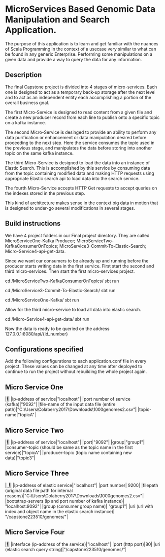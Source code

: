 
# MicroServices Based Genomic Data Manipulation and Search Application.

The purpose of this application is to learn and get familiar with the nuances of 
Scala Programming in the context of a usecase very similar to what can be found in any
generic Enterprise. Performing some manipulations on a given data and provide a way to
query the data for any information. 

## Description
The final Capstone project is divided into 4 stages of micro-services. Each one is designed to 
act as a temporary back-up storage after the next level  and to act as an independent entity each
accomplishing a portion of the overall business goal. 

The first Micro-Service is designed to read content from a given file and create a new producer 
record from each line to publish onto a specific topic on a kafka instance.

The second Micro-Service is desinged to provide an ability to perform any data purification or 
enhancement or data manipulation desired before proceeding to the next step. Here the service consumes
the topic used in the previous stage, and manipulates the data before storing into another topic on the 
same kafka instance.

The third Micro-Service is designed to load the data into an instance of Elastic Search. This is 
accomplished by this service by consuming data from the topic containing modified data and making 
HTTP requests using appropriate Elastic search api to load data into the search service.

The fourth Micro-Service accepts HTTP Get requests to accept queries on the indexes stored in the previous
step.

This kind of architecture makes sense in the context big data in motion that is designed to under-go
several modifications in several stages.

## Build instructions

We have 4 project folders in our Final project directory. They are called MicroServiceOne-Kafka Producer;
MicroServiceTwo-KafkaConsumerOnTopics; MicroService3-Commit-To-Elastic-Search;
Micro-Service4-api-get-data.

Since we want our consumers to be already up and running before the producer starts
writing data in the first service. First start the second and third micro-services.
Then start the first micro-services project.

cd /MicroServiceTwo-KafkaConsumerOnTopics/ 
sbt run 

cd /MicroService3-Commit-To-Elastic-Search/ 
sbt run 

cd /MicroServiceOne-Kafka/
sbt run

Allow for the third micro-service to load all data into elastic search.

cd  /Micro-Service4-api-get-data/
sbt run

Now the data is ready to be queried on the address 127.0.0.1:8080/api/{id_number}

## Configurations specified

Add the following configurations to each application.conf file in every project.
These values can be changed at any time after deployed to continue to run the project
without rebuilding the whole project again.

## Micro Service One
|___|___|
|ip-address of service|"localhost"|
|port number of service (kafka)|"9092"|
|file-name of the input data file (entire path)|"C:\\Users\\Colaberry2017\\Downloads\\1000genomes2.csv"|
|topic-name|"topicA"|

## Micro Service Two
|___|___|
|ip-address of service|"localhost"|
|port|"9092"|
|group|"group1"|
|consumer-topic (should be same as the topic name in the first service)|"topicA"|
|producer-topic (topic name containing new data)|"topic3"|

## Micro Service Three
|____|___|
|ip-address of elastic service|"localhost"|
|port number| 9200| 
|filepath (original data file path for internal reasons)|"C:\\Users\\Colaberry2017\\Downloads\\1000genomes2.csv"|
|bootstrap-servers (ip and port number of kafka instance)| "localhost:9092"| 
|group (consumer group name)| "group1"| 
|uri (url with index and object name in the elastic search instance)| "/capstone223510/genomes/"| 
 
## Micro Service Four
|___|___|
|interface (ip-address of the service)|"localhost"|
|port (http port)|80| 
|uri (elastic search query string)|"/capstone223510/genomes/"| 

 


 


 


 


